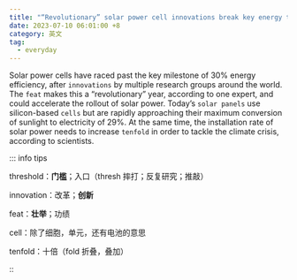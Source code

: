 ```yaml
---
title: "“Revolutionary” solar power cell innovations break key energy threshold"
date: 2023-07-10 06:01:00 +8
category: 英文
tag:
  - everyday
---
```


Solar power cells have raced past the key milestone of 30% energy efficiency, after `innovations` by multiple research groups around the world. The `feat` makes this a “revolutionary” year, according to one expert, and could accelerate the rollout of solar power. Today’s `solar panels` use silicon-based `cells` but are rapidly approaching their maximum conversion of sunlight to electricity of 29%. At the same time, the installation rate of solar power needs to increase `tenfold` in order to tackle the climate crisis, according to scientists.

::: info tips

threshold：**门槛**；入口（thresh 摔打；反复研究；推敲）

innovation：改革；**创新**

feat：**壮举**；功绩

cell：除了细胞，单元，还有电池的意思

tenfold：十倍（fold 折叠，叠加）

::
